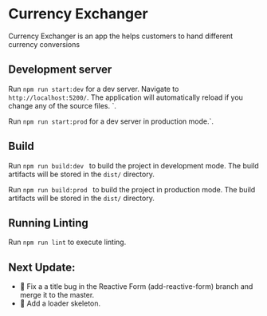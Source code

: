 # Currency Exchanger

Currency Exchanger is an app the helps customers to hand different currency conversions

## Development server

Run `npm run start:dev` for a dev server. Navigate to `http://localhost:5200/`. The application will automatically reload if you change any of the source files.
`.

Run `npm run start:prod` for a dev server in production mode.`.

## Build

Run `npm run build:dev ` to build the project in development mode. The build artifacts will be stored in the `dist/` directory.

Run `npm run build:prod ` to build the project in production mode. The build artifacts will be stored in the `dist/` directory.

## Running Linting

Run `npm run lint` to execute linting.

## Next Update:

- 👀 Fix a a title bug in the Reactive Form (add-reactive-form) branch and merge it to the master.
- 👀 Add a loader skeleton.
